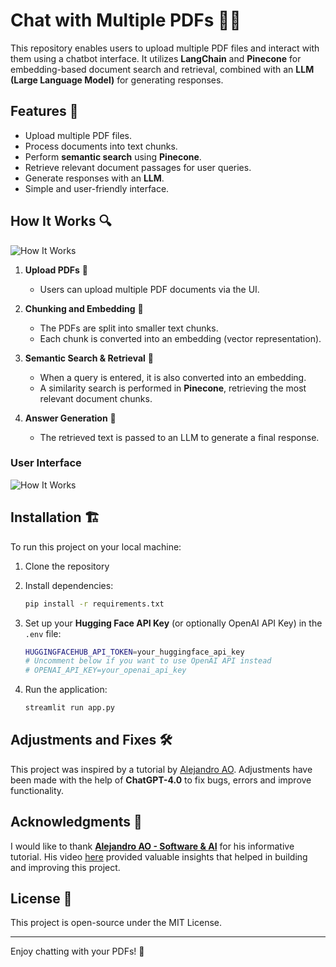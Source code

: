 # Chat with Multiple PDFs 📄🤖

This repository enables users to upload multiple PDF files and interact with them using a chatbot interface. It utilizes **LangChain** and **Pinecone** for embedding-based document search and retrieval, combined with an **LLM (Large Language Model)** for generating responses.

## Features 🚀
- Upload multiple PDF files.
- Process documents into text chunks.
- Perform **semantic search** using **Pinecone**.
- Retrieve relevant document passages for user queries.
- Generate responses with an **LLM**.
- Simple and user-friendly interface.

## How It Works 🔍
![How It Works](https://i.ibb.co/q3qR3PZs/Remodeled-pdf.jpg)
1. **Upload PDFs** 📂
   - Users can upload multiple PDF documents via the UI.

2. **Chunking and Embedding** 🔢
   - The PDFs are split into smaller text chunks.
   - Each chunk is converted into an embedding (vector representation).

3. **Semantic Search & Retrieval** 🧠
   - When a query is entered, it is also converted into an embedding.
   - A similarity search is performed in **Pinecone**, retrieving the most relevant document chunks.

4. **Answer Generation** 📝
   - The retrieved text is passed to an LLM to generate a final response.

### User Interface
![How It Works](https://i.ibb.co/fVm7rCLj/user-face-llm-pdf.png)

## Installation 🏗️
To run this project on your local machine:

1. Clone the repository

2. Install dependencies:
   ```sh
   pip install -r requirements.txt
   ```
3. Set up your **Hugging Face API Key** (or optionally OpenAI API Key) in the `.env` file:
   ```sh
   HUGGINGFACEHUB_API_TOKEN=your_huggingface_api_key
   # Uncomment below if you want to use OpenAI API instead
   # OPENAI_API_KEY=your_openai_api_key
   ```
4. Run the application:
   ```sh
   streamlit run app.py
   ```

## Adjustments and Fixes 🛠️
This project was inspired by a tutorial by [Alejandro AO](https://www.youtube.com/@alejandro_ao). Adjustments have been made with the help of **ChatGPT-4.0** to fix bugs, errors and improve functionality. 

## Acknowledgments 🙌
I would like to thank **[Alejandro AO - Software & AI](https://www.youtube.com/@alejandro-ao)** for his informative tutorial. His video [here](https://www.youtube.com/watch?v=dXxQ0LR-3Hg) provided valuable insights that helped in building and improving this project.

## License 📜
This project is open-source under the MIT License.

---

Enjoy chatting with your PDFs! 🎉

